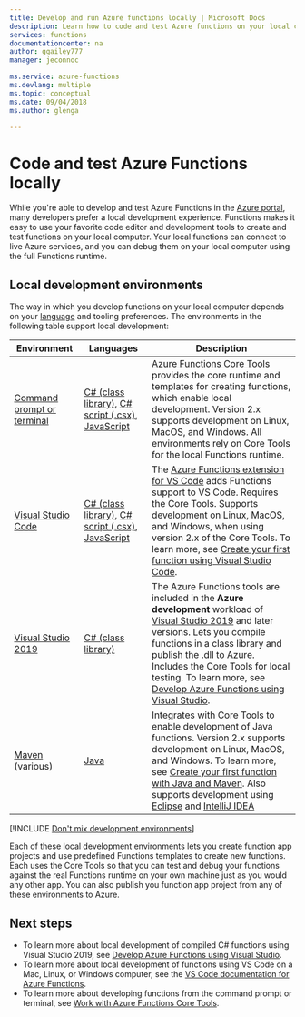 ```yaml
---
title: Develop and run Azure functions locally | Microsoft Docs
description: Learn how to code and test Azure functions on your local computer before you run them on Azure Functions.
services: functions
documentationcenter: na
author: ggailey777
manager: jeconnoc

ms.service: azure-functions
ms.devlang: multiple
ms.topic: conceptual
ms.date: 09/04/2018
ms.author: glenga

---
```

# Code and test Azure Functions locally

While you're able to develop and test Azure Functions in the [Azure portal], many developers prefer a local development experience. Functions makes it easy to use your favorite code editor and development tools to create and test functions on your local computer. Your local functions can connect to live Azure services, and you can debug them on your local computer using the full Functions runtime.

## Local development environments

The way in which you develop functions on your local computer depends on your [language](supported-languages.md) and tooling preferences. The environments in the following table support local development:

|Environment                              |Languages         |Description|
|-----------------------------------------|------------|---|
| [Command prompt or terminal](functions-run-local.md) | [C# (class library)](functions-dotnet-class-library.md), [C# script (.csx)](functions-reference-csharp.md), [JavaScript](functions-reference-node.md) | [Azure Functions Core Tools] provides the core runtime and templates for creating functions, which enable local development. Version 2.x supports development on Linux, MacOS, and Windows. All environments rely on Core Tools for the local Functions runtime. |
|[Visual Studio Code](functions-create-first-function-vs-code.md)| [C# (class library)](functions-dotnet-class-library.md), [C# script (.csx)](functions-reference-csharp.md), [JavaScript](functions-reference-node.md) | The [Azure Functions extension for VS Code](https://marketplace.visualstudio.com/items?itemName=ms-azuretools.vscode-azurefunctions) adds Functions support to VS Code. Requires the Core Tools. Supports development on Linux, MacOS, and Windows, when using version 2.x of the Core Tools. To learn more, see [Create your first function using Visual Studio Code](functions-create-first-function-vs-code.md). |
| [Visual Studio 2019](functions-develop-vs.md) | [C# (class library)](functions-dotnet-class-library.md) | The Azure Functions tools are included in the **Azure development** workload of [Visual Studio 2019](https://www.visualstudio.com/vs/) and later versions. Lets you compile functions in a class library and publish the .dll to Azure. Includes the Core Tools for local testing. To learn more, see [Develop Azure Functions using Visual Studio](functions-develop-vs.md). |
| [Maven](functions-create-first-java-maven.md) (various) | [Java](functions-reference-java.md) | Integrates with Core Tools to enable development of Java functions. Version 2.x supports development on Linux, MacOS, and Windows. To learn more, see [Create your first function with Java and Maven](functions-create-first-java-maven.md). Also supports development using [Eclipse](functions-create-maven-eclipse.md) and [IntelliJ IDEA](functions-create-maven-intellij.md) |

[!INCLUDE [Don't mix development environments](../../includes/functions-mixed-dev-environments.md)]

Each of these local development environments lets you create function app projects and use predefined Functions templates to create new functions. Each uses the Core Tools so that you can test and debug your functions against the real Functions runtime on your own machine just as you would any other app. You can also publish you function app project from any of these environments to Azure.  

## Next steps

+ To learn more about local development of compiled C# functions using Visual Studio 2019, see [Develop Azure Functions using Visual Studio](functions-develop-vs.md).
+ To learn more about local development of functions using VS Code on a Mac, Linux, or Windows computer, see the [VS Code documentation for Azure Functions](https://code.visualstudio.com/tutorials/functions-extension/getting-started).
+ To learn more about developing functions from the command prompt or terminal, see [Work with Azure Functions Core Tools](functions-run-local.md).

<!-- LINKS -->

[Azure Functions Core Tools]: https://www.npmjs.com/package/azure-functions-core-tools
[Azure portal]: https://portal.azure.com 
[Node.js]: https://docs.npmjs.com/getting-started/installing-node#osx-or-windows
